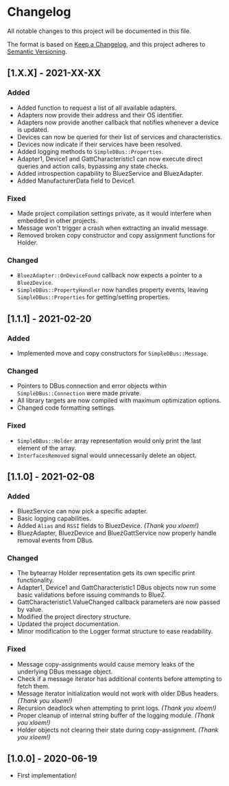 # Changelog
All notable changes to this project will be documented in this file.

The format is based on [Keep a Changelog](https://keepachangelog.com/en/1.0.0/),
and this project adheres to [Semantic Versioning](https://semver.org/spec/v2.0.0.html).

## [1.X.X] - 2021-XX-XX
### Added
- Added function to request a list of all available adapters.
- Adapters now provide their address and their OS identifier.
- Adapters now provide another callback that notifies whenever a device is updated.
- Devices can now be queried for their list of services and characteristics.
- Devices now indicate if their services have been resolved.
- Added logging methods to `SimpleDBus::Properties`.
- Adapter1, Device1 and GattCharacteristic1 can now execute direct queries and action calls, bypassing any state checks.
- Added introspection capability to BluezService and BluezAdapter.
- Added ManufacturerData field to Device1.

### Fixed
- Made project compilation settings private, as it would interfere when embedded in other projects.
- Message won't trigger a crash when extracting an invalid message.
- Removed broken copy constructor and copy assignment functions for Holder.

### Changed
- `BluezAdapter::OnDeviceFound` callback now expects a pointer to a `BluezDevice`.
- `SimpleDBus::PropertyHandler` now handles property events, leaving `SimpleDBus::Properties` for getting/setting properties.


## [1.1.1] - 2021-02-20
### Added
- Implemented move and copy constructors for `SimpleDBus::Message`.

### Changed
- Pointers to DBus connection and error objects within `SimpleDBus::Connection` were made private.
- All library targets are now compiled with maximum optimization options.
- Changed code formatting settings.

### Fixed
- `SimpleDBus::Holder` array representation would only print the last element of the array.
- `InterfacesRemoved` signal would unnecessarily delete an object.


## [1.1.0] - 2021-02-08
### Added
- BluezService can now pick a specific adapter.
- Basic logging capabilities.
- Added `Alias` and `RSSI` fields to BluezDevice. *(Thank you xloem!)*
- BluezAdapter, BluezDevice and BluezGattService now properly handle removal events from DBus.

### Changed
- The bytearray Holder representation gets its own specific print functionality.
- Adapter1, Device1 and GattCharacteristic1 DBus objects now run some basic validations before issuing commands to BlueZ.
- GattCharacteristic1.ValueChanged callback parameters are now passed by value.
- Modified the project directory structure.
- Updated the project documentation.
- Minor modification to the Logger format structure to ease readability.

### Fixed
- Message copy-assignments would cause memory leaks of the underlying DBus message object.
- Check if a message iterator has additional contents before attempting to fetch them.
- Message iterator initialization would not work with older DBus headers. *(Thank you xloem!)*
- Recursion deadlock when attempting to print logs. *(Thank you xloem!)*
- Proper cleanup of internal string buffer of the logging module. *(Thank you xloem!)*
- Holder objects not clearing their state during copy-assignment. *(Thank you xloem!)*


## [1.0.0] - 2020-06-19
- First implementation!